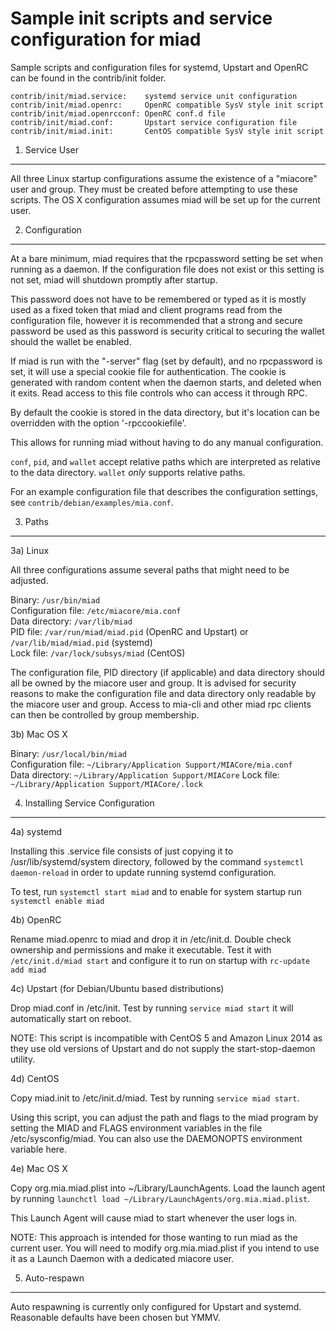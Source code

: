 Sample init scripts and service configuration for miad
==========================================================

Sample scripts and configuration files for systemd, Upstart and OpenRC
can be found in the contrib/init folder.

    contrib/init/miad.service:    systemd service unit configuration
    contrib/init/miad.openrc:     OpenRC compatible SysV style init script
    contrib/init/miad.openrcconf: OpenRC conf.d file
    contrib/init/miad.conf:       Upstart service configuration file
    contrib/init/miad.init:       CentOS compatible SysV style init script

1. Service User
---------------------------------

All three Linux startup configurations assume the existence of a "miacore" user
and group.  They must be created before attempting to use these scripts.
The OS X configuration assumes miad will be set up for the current user.

2. Configuration
---------------------------------

At a bare minimum, miad requires that the rpcpassword setting be set
when running as a daemon.  If the configuration file does not exist or this
setting is not set, miad will shutdown promptly after startup.

This password does not have to be remembered or typed as it is mostly used
as a fixed token that miad and client programs read from the configuration
file, however it is recommended that a strong and secure password be used
as this password is security critical to securing the wallet should the
wallet be enabled.

If miad is run with the "-server" flag (set by default), and no rpcpassword is set,
it will use a special cookie file for authentication. The cookie is generated with random
content when the daemon starts, and deleted when it exits. Read access to this file
controls who can access it through RPC.

By default the cookie is stored in the data directory, but it's location can be overridden
with the option '-rpccookiefile'.

This allows for running miad without having to do any manual configuration.

`conf`, `pid`, and `wallet` accept relative paths which are interpreted as
relative to the data directory. `wallet` *only* supports relative paths.

For an example configuration file that describes the configuration settings,
see `contrib/debian/examples/mia.conf`.

3. Paths
---------------------------------

3a) Linux

All three configurations assume several paths that might need to be adjusted.

Binary:              `/usr/bin/miad`  
Configuration file:  `/etc/miacore/mia.conf`  
Data directory:      `/var/lib/miad`  
PID file:            `/var/run/miad/miad.pid` (OpenRC and Upstart) or `/var/lib/miad/miad.pid` (systemd)  
Lock file:           `/var/lock/subsys/miad` (CentOS)  

The configuration file, PID directory (if applicable) and data directory
should all be owned by the miacore user and group.  It is advised for security
reasons to make the configuration file and data directory only readable by the
miacore user and group.  Access to mia-cli and other miad rpc clients
can then be controlled by group membership.

3b) Mac OS X

Binary:              `/usr/local/bin/miad`  
Configuration file:  `~/Library/Application Support/MIACore/mia.conf`  
Data directory:      `~/Library/Application Support/MIACore`
Lock file:           `~/Library/Application Support/MIACore/.lock`

4. Installing Service Configuration
-----------------------------------

4a) systemd

Installing this .service file consists of just copying it to
/usr/lib/systemd/system directory, followed by the command
`systemctl daemon-reload` in order to update running systemd configuration.

To test, run `systemctl start miad` and to enable for system startup run
`systemctl enable miad`

4b) OpenRC

Rename miad.openrc to miad and drop it in /etc/init.d.  Double
check ownership and permissions and make it executable.  Test it with
`/etc/init.d/miad start` and configure it to run on startup with
`rc-update add miad`

4c) Upstart (for Debian/Ubuntu based distributions)

Drop miad.conf in /etc/init.  Test by running `service miad start`
it will automatically start on reboot.

NOTE: This script is incompatible with CentOS 5 and Amazon Linux 2014 as they
use old versions of Upstart and do not supply the start-stop-daemon utility.

4d) CentOS

Copy miad.init to /etc/init.d/miad. Test by running `service miad start`.

Using this script, you can adjust the path and flags to the miad program by
setting the MIAD and FLAGS environment variables in the file
/etc/sysconfig/miad. You can also use the DAEMONOPTS environment variable here.

4e) Mac OS X

Copy org.mia.miad.plist into ~/Library/LaunchAgents. Load the launch agent by
running `launchctl load ~/Library/LaunchAgents/org.mia.miad.plist`.

This Launch Agent will cause miad to start whenever the user logs in.

NOTE: This approach is intended for those wanting to run miad as the current user.
You will need to modify org.mia.miad.plist if you intend to use it as a
Launch Daemon with a dedicated miacore user.

5. Auto-respawn
-----------------------------------

Auto respawning is currently only configured for Upstart and systemd.
Reasonable defaults have been chosen but YMMV.
